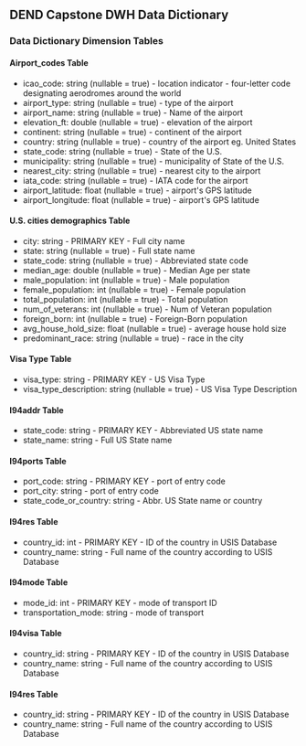## DEND Capstone DWH Data Dictionary

### Data Dictionary Dimension Tables

#### Airport_codes Table
 * icao_code: string (nullable = true) - location indicator - four-letter code designating aerodromes around the world
 * airport_type: string (nullable = true) - type of the airport
 * airport_name: string (nullable = true) - Name of the airport
 * elevation_ft: double (nullable = true) - elevation of the airport
 * continent: string (nullable = true) - continent of the airport
 * country: string (nullable = true) - country of the airport eg. United States
 * state_code: string (nullable = true) - State of the U.S.
 * municipality: string (nullable = true) - municipality of State of the U.S.
 * nearest_city: string (nullable = true) - nearest city to the airport
 * iata_code: string (nullable = true) - IATA code for the airport
 * airport_latitude: float (nullable = true) - airport's GPS latitude
 * airport_longitude: float (nullable = true) - airport's GPS latitude
 
#### U.S. cities demographics Table
 * city: string - PRIMARY KEY - Full city name
 * state: string (nullable = true) - Full state name
 * state_code: string (nullable = true) - Abbreviated state code
 * median_age: double (nullable = true) - Median Age per state
 * male_population: int (nullable = true) - Male population
 * female_population: int (nullable = true) - Female population
 * total_population: int (nullable = true) - Total population
 * num_of_veterans: int (nullable = true) - Num of Veteran population
 * foreign_born: int (nullable = true) - Foreign-Born population
 * avg_house_hold_size: float (nullable = true) - average house hold size
 * predominant_race: string (nullable = true) - race in the city

#### Visa Type Table
 * visa_type: string - PRIMARY KEY - US Visa Type
 * visa_type_description: string (nullable = true)  - US Visa Type Description

#### I94addr Table
 * state_code: string - PRIMARY KEY - Abbreviated US state name
 * state_name: string - Full US State name
 
#### I94ports Table
 * port_code: string - PRIMARY KEY - port of entry code
 * port_city: string - port of entry code
 * state_code_or_country: string - Abbr. US State name or country
 
#### I94res Table
 * country_id: int - PRIMARY KEY - ID of the country in USIS Database
 * country_name: string - Full name of the country according to USIS Database
 
#### I94mode Table
 * mode_id: int - PRIMARY KEY - mode of transport ID
 * transportation_mode: string - mode of transport
 
#### I94visa Table
 * country_id: string - PRIMARY KEY - ID of the country in USIS Database
 * country_name: string - Full name of the country according to USIS Database

#### I94res Table
 * country_id: string - PRIMARY KEY - ID of the country in USIS Database
 * country_name: string - Full name of the country according to USIS Database
